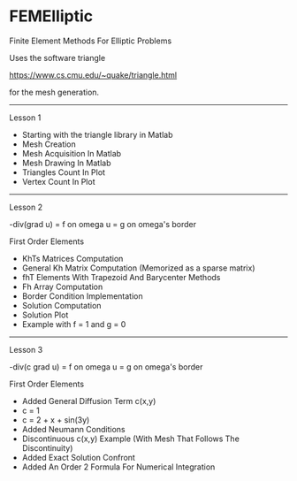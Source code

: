 # FEMElliptic
Finite Element Methods For Elliptic Problems

Uses the software triangle

https://www.cs.cmu.edu/~quake/triangle.html

for the mesh generation.

-----
Lesson 1

 - Starting with the triangle library in Matlab
 - Mesh Creation
 - Mesh Acquisition In Matlab
 - Mesh Drawing In Matlab
 - Triangles Count In Plot
 - Vertex Count In Plot

-----
Lesson 2

-div(grad u) = f 	on omega
u = g 			    on omega's border

First Order Elements

 - KhTs Matrices Computation
 - General Kh Matrix Computation (Memorized as a sparse matrix)
 - fhT Elements With Trapezoid And Barycenter Methods
 - Fh Array Computation
 - Border Condition Implementation
 - Solution Computation
 - Solution Plot
 - Example with f = 1 and g = 0

-----
Lesson 3

-div(c grad u) = f 	on omega
u = g 	on omega's border

First Order Elements

 - Added General Diffusion Term c(x,y)
 - c = 1
 - c = 2 + x + sin(3y)
 - Added Neumann Conditions
 - Discontinuous c(x,y) Example (With Mesh That Follows The Discontinuity)
 - Added Exact Solution Confront
 - Added An Order 2 Formula For Numerical Integration


